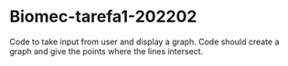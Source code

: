 # Biomec-tarefa1-202202

Code to take input from user and display a graph.
Code should create a graph and give the points where the lines intersect.
